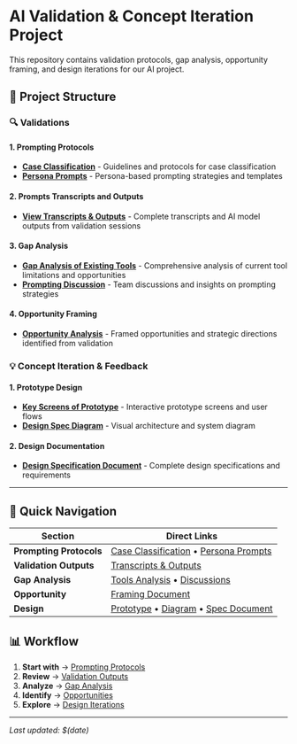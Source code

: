 # AI Validation & Concept Iteration Project

This repository contains validation protocols, gap analysis, opportunity framing, and design iterations for our AI project.

## 📁 Project Structure

### 🔍 Validations

#### 1. Prompting Protocols
- **[Case Classification](Validations/1.Prompting%20protocols/Case%20classification.md)** - Guidelines and protocols for case classification
- **[Persona Prompts](Validations/1.Prompting%20protocols/Persona_Prompts.md)** - Persona-based prompting strategies and templates

#### 2. Prompts Transcripts and Outputs
- **[View Transcripts & Outputs](Validations/2.Prompts%20transcripts%20and%20outputs/)** - Complete transcripts and AI model outputs from validation sessions

#### 3. Gap Analysis
- **[Gap Analysis of Existing Tools](Validations/3.Gap%20analysis/Gap%20Analysis.md)** - Comprehensive analysis of current tool limitations and opportunities
- **[Prompting Discussion](Validations/3.Gap%20analysis/discussions.md)** - Team discussions and insights on prompting strategies

#### 4. Opportunity Framing
- **[Opportunity Analysis](Validations/4.Opportunity%20Framing/opportunity.md)** - Framed opportunities and strategic directions identified from validation

### 💡 Concept Iteration & Feedback

#### 1. Prototype Design
- **[Key Screens of Prototype](Concept_iteration%20&%20feedback/Figma_prototype/Figma_README.md)** - Interactive prototype screens and user flows
- **[Design Spec Diagram](Concept_iteration%20&%20feedback/DESIGN_SPEC%20DIAGRAM.png)** - Visual architecture and system diagram

#### 2. Design Documentation
- **[Design Specification Document](Concept_iteration%20&%20feedback/DESIGN_SPEC.md)** - Complete design specifications and requirements

---

## 🚀 Quick Navigation

| Section | Direct Links |
|---------|-------------|
| **Prompting Protocols** | [Case Classification](Validations/1.Prompting%20protocols/Case%20classification.md) • [Persona Prompts](Validations/1.Prompting%20protocols/Persona_Prompts.md) |
| **Validation Outputs** | [Transcripts & Outputs](Validations/2.Prompts%20transcripts%20and%20outputs/) |
| **Gap Analysis** | [Tools Analysis](Validations/3.Gap%20analysis/Gap%20Analysis.md) • [Discussions](Validations/3.Gap%20analysis/discussions.md) |
| **Opportunity** | [Framing Document](Validations/4.Opportunity%20Framing/opportunity.md) |
| **Design** | [Prototype](Concept_iteration%20&%20feedback/Figma_prototype/Figma_README.md) • [Diagram](Concept_iteration%20&%20feedback/DESIGN_SPEC%20DIAGRAM.png) • [Spec Document](Concept_iteration%20&%20feedback/DESIGN_SPEC.md) |

## 📊 Workflow

1. **Start with** → [Prompting Protocols](Validations/1.Prompting%20protocols/)
2. **Review** → [Validation Outputs](Validations/2.Prompts%20transcripts%20and%20outputs/)
3. **Analyze** → [Gap Analysis](Validations/3.Gap%20analysis/)
4. **Identify** → [Opportunities](Validations/4.Opportunity%20Framing/opportunity.md)
5. **Explore** → [Design Iterations](Concept_iteration%20&%20feedback/)

---



*Last updated: $(date)*
